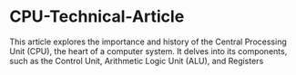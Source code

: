 # CPU-Technical-Article
This article explores the importance and history of the Central Processing Unit (CPU), the heart of a computer system. It delves into its components, such as the Control Unit, Arithmetic Logic Unit (ALU), and Registers
